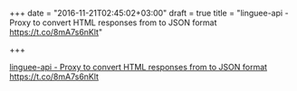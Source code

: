 +++
date = "2016-11-21T02:45:02+03:00"
draft = true
title = "linguee-api - Proxy to convert HTML responses from  to JSON format https://t.co/8mA7s6nKlt"

+++

<p><a href="https://t.co/pNiyfzvWrb">linguee-api - Proxy to convert HTML responses from  to JSON format https://t.co/8mA7s6nKlt</a></p>
